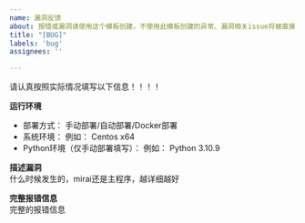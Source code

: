 ```yaml
---
name: 漏洞反馈
about: 报错或漏洞请使用这个模板创建，不使用此模板创建的异常、漏洞相关issue将被直接关闭
title: "[BUG]"
labels: 'bug'
assignees: ''

---
```


请认真按照实际情况填写以下信息！！！！

**运行环境**
- 部署方式：
    手动部署/自动部署/Docker部署
- 系统环境：
    例如： Centos x64
- Python环境（仅手动部署填写）：
    例如： Python 3.10.9

**描述漏洞**  
什么时候发生的，mirai还是主程序，越详细越好

**完整报错信息**  
完整的报错信息
